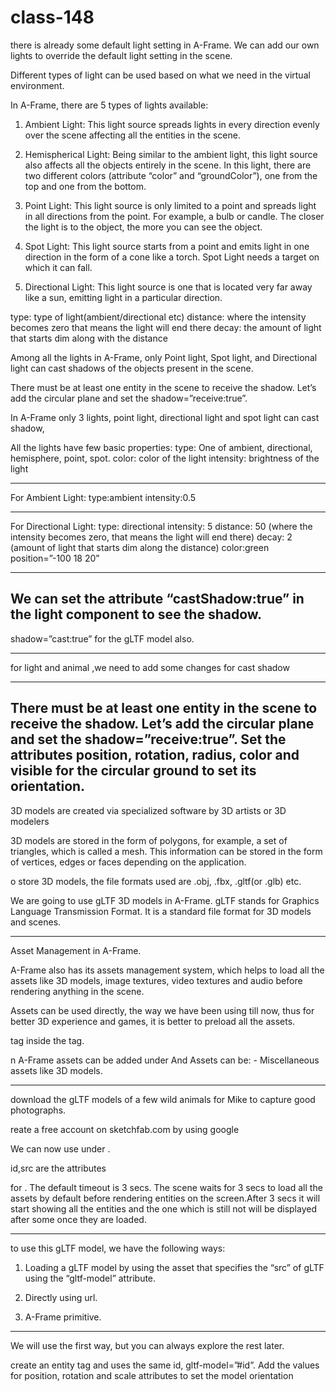 # class-148
there is already some default light setting in A-Frame.
We can add our own lights to override the default light setting in the scene.


Different types of light can be used based on what we need in the virtual environment.

In A-Frame, there are 5 types of lights available:

1. Ambient Light: This light source spreads lights in every direction evenly over the scene affecting all the entities in the scene.

2. Hemispherical Light: Being similar to the ambient light, this light source also affects all the objects entirely in the scene. In this light, there are two different colors (attribute “color” and “groundColor”), one from the top and one from the bottom.

3. Point Light: This light source is only limited to a point and spreads light in all directions from the point. For example, a bulb or candle. The closer the light is to the object, the more you can see the object.

4. Spot Light: This light source starts from a point and emits light in one direction in the form of a cone like a torch. Spot Light needs a target on which it can fall.

5. Directional Light: This light source is one that is located very far away like a sun, emitting light in a particular direction.


type: type of light(ambient/directional etc)
distance: where the intensity becomes zero that means the light will end there
decay: the amount of light that starts dim along with the distance

Among all the lights in A-Frame, only Point light, Spot light, and Directional light can cast shadows of the objects present in the scene.

There must be at least one entity in the scene to receive the shadow. Let’s add the circular plane and set the shadow=”receive:true”.


In A-Frame only 3 lights, point light, directional light and spot light can cast shadow, 

All the lights have few basic properties:
type: One of ambient, directional, hemisphere, point, spot.
color: color of the light intensity: brightness of the light

-------------------

For Ambient Light:
type:ambient intensity:0.5

-----------
For Directional Light:
type: directional
intensity: 5
distance: 50 (where the intensity becomes zero, that means the light will end there)
decay: 2 (amount of light that starts dim along the distance) color:green
position=”-100 18 20”

------------------------------------------------------

We can set the attribute
“castShadow:true” in the light
component to see the shadow.
----------------

shadow=”cast:true” for the gLTF model also.

-----------
for light and animal ,we need to add some changes for cast shadow

----------
There must be at least one entity in the scene to receive the shadow.
Let’s add the circular plane and set the shadow=”receive:true”.
Set the attributes position, rotation, radius, color and visible for the circular ground to set its orientation.
--------------------------------------------------


3D models are created via specialized software by 3D artists or 3D modelers

3D models are stored in the form of polygons, for example, a set of triangles, which is called a mesh.
This information can be stored in the form of vertices, edges or faces depending on the application.


o store 3D models, the file formats used are .obj, .fbx, .gltf(or .glb) etc.

We are going to use gLTF 3D models in A-Frame.
gLTF stands for Graphics Language Transmission Format.
It is a standard file format for 3D models and scenes.

-----------------------------------------------

Asset Management in A-Frame.


A-Frame also has its assets management system, which helps to load all the assets like 3D models, image textures, video textures and audio before rendering anything in the scene.

Assets can be used directly, the way we have been using till now, thus for better 3D experience and games, it is better to preload all the assets.

 <a-assets> tag inside the <a-scene> tag.
 
 n A-Frame assets can be added under <a-assets>
And Assets can be:
<a-asset-item> - Miscellaneous assets like 3D models.
<audio> - Sound files
<img> - Image textures <video> - Video textures

-----------------------------------------------
download the gLTF models of a few wild animals for Mike to capture good photographs.

reate a free account on sketchfab.com by using google

We can now use <a-asset-item> under <a-assets>.

id,src are the attributes

for <a-assets>.
The default timeout is 3 secs.
The scene waits for 3 secs to load all the assets by default before rendering entities on the screen.After 3 secs it will start showing all the entities and the one which is still not will be displayed after some once they are loaded.

 ----------
 to use this gLTF model, we have the following ways:
1. Loading a gLTF model by using the asset that specifies the “src” of gLTF using the “gltf-model” attribute.
2. Directly using url.
 
3. <a-gltf-model>A-Frame primitive.


---------------
We will use the first way, but you can always explore the rest later.

create an entity tag and uses the same id, gltf-model=”#id”.
Add the values for position, rotation and scale attributes to set the model orientation

